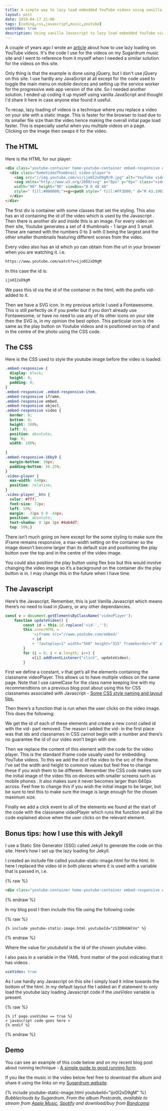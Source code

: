 ```yaml
---
title: A simple way to lazy load embedded YouTube videos using vanilla Javascript
layout: post
date: 2019-04-17 21:00
tags: [coding,css,javascript,music,youtube]
useVideo: true
description: Using vanilla Javascript to lazy load embedded YouTube videos
---
```

A couple of years ago I wrote an [article](/blog/a-simple-way-to-lazy-load-embedded-youtube-videos/) about how to use lazy loading on YouTube videos. It's the code I use for the videos on my Sugardrum music site and I went to reference from it myself when I needed a similar solution for the videos on this site. 

Only thing is that the example is done using jQuery, but I don't use jQuery on this site. I use hardly any JavaScript at all except for the code used to toggle the main menu on mobile devices and setting up the service worker for the progressive web app version of the site. So I needed another solution. I ended up coding it up myself using vanilla JavaScript and thought I'd share it here in case anyone else found it useful.

To recap, lazy loading of videos is a technique where you replace a video on your site with a static image. This is faster for the browser to load due to its smaller file size than the video hence making the overall initial page load faster. This is especially useful when you multiple videos on a page. Clicking on the image then swaps it for the video.  

## The HTML
Here is the HTML for our player:

```html
<div class="youtube-container home-youtube-container embed-responsive embed-responsive-16by9 embed-responsive-item videoPlayer" id="vid-ijo0I2xD9gM">
  <div class="homeVideoThumbnail video-player">
    <img src="//img.youtube.com/vi/ijo0I2xD9gM/0.jpg" alt="YouTube video" />
    <svg xmlns="http://www.w3.org/2000/svg" x="0px" y="0px" class="video-player__btn homeVideoPlayButton"
    width="96" height="96" viewBox="0 0 48 48" 
    style=" fill:#000000;"><g><path style=" fill:#FF3D00;" d="M 43.199219 33.898438 C 42.800781 36 41.101563 37.601563 39 37.898438 C 35.699219 38.398438 30.199219 39 24 39 C 17.898438 39 12.398438 38.398438 9 37.898438 C 6.898438 37.601563 5.199219 36 4.800781 33.898438 C 4.398438 31.601563 4 28.199219 4 24 C 4 19.800781 4.398438 16.398438 4.800781 14.101563 C 5.199219 12 6.898438 10.398438 9 10.101563 C 12.300781 9.601563 17.800781 9 24 9 C 30.199219 9 35.601563 9.601563 39 10.101563 C 41.101563 10.398438 42.800781 12 43.199219 14.101563 C 43.601563 16.398438 44.101563 19.800781 44.101563 24 C 44 28.199219 43.601563 31.601563 43.199219 33.898438 Z "></path><path style=" fill:#FFFFFF;" d="M 20 31 L 20 17 L 32 24 Z "></path></g></svg>
  </div>  
</div>
```

The first div is container with some classes that set the styling. This also has an id containing the id of the video which is used by the Javascript . Then there is another div and inside this is an image. For every video on their site, Youtube generates a set of 4 thumbnails - 1 large and 3 small. These are named with the numbers 0 to 3 with 0 being the largest and the other smaller thumbnails featuring different scenes from the video. 

Every video also has an id which yo can obtain from the url in your browser when you are watching it. i.e.

```html
https://www.youtube.com/watch?v=ijo0I2xD9gM
```

In this case the id is:

```html
ijo0I2xD9gM
```

We pass this id via the id of the container in the html, with the prefix vid- added to it.

Then we have a SVG icon. In my previous article I used a Fontawesome. This is still perfectly ok  if you prefer but if you don’t already use Fontawesome, or have no need to use any of its other icons on your site then the SVG is, in my opinion the best option. This particular icon is the same as the play button on Youtube videos and is positioned on top of and in the centre of the photo using the CSS code.

## The CSS
Here is the CSS used to style the youtube image before the video is loaded:

```css
.embed-responsive {
  display: block;
  height: 0;
  padding: 0;  
}
.embed-responsive .embed-responsive-item,
.embed-responsive iframe,
.embed-responsive embed,
.embed-responsive object,
.embed-responsive video {
  border: 0;
  bottom: 0;
  height: 100%;
  left: 0;
  position: absolute;
  top: 0;
  width: 100%;
  
}
.embed-responsive-16by9 {
  margin-bottom: 30px;
  padding-bottom: 56.25%;  
}
.video-player {
  max-width: 640px;
  position: relative;
}
.video-player__btn {
  color: #fff; 
  font-size: 72px; 
  left: 50%; 
  margin: -33px 0 0 -44px; 
  position: absolute; 
  text-shadow: 0 1px 1px #4ab4d7; 
  top: 50%;}
```

There isn’t much going on here except for the some styling to make sure the iFrame remains responsive, a max-width setting on the container so the image doesn’t become larger than its default size and positioning the play button over the top and in the centre of the video image.

You could also position the play button using flex box but this would involve changing the video image so it’s a background on the container div the play button is in. I may change this in the future when I have time.

## The Javascript
Here’s the Javascript. Remember, this is just Vanilla Javascript which means there’s no need to load in jQuery, or any other dependancies.

```javascript
const v = document.getElementsByClassName('videoPlayer');
    function updateVideo() {                
        const id = this.id.replace('vid-','');
        this.innerHTML = 
            '<iframe src="//www.youtube.com/embed/' 
            + id 
            + '?autoplay=1" width="560" height="315" frameborder="0" allowfullscreen></iframe>';
        }           
        for (i = 0; i < v.length; i++) {
            v[i].addEventListener("click", updateVideo);
        }
```

First we define a constant, v that get’s all the elements containing the classname videoPlayer. This allows us to have multiple videos on the same page. Note that I use camelCase for the class name keeping line with my recommendtions on a previous blog post about using this for CSS classnames associated with Javascript - [Some CSS style naming and layout tips.](/blog/2015/12/09/some-css-style-naming-and-layout-tips/)

Then there’s a function that is run when the user clicks on the video image. This does the following: 

We get the id of each of these elements and create a new const called id with the vid- part removed. The reason I added the vid- in the first place was that ids and classnames in CSS cannot begin with a number and there’s no guarantee the id of our video won’t begin with one.

Then we replace the content of this element with the code for the video player. This is the standard iframe code usually used for embedding YouTube videos. To this we add the id of the video to the src of the iframe. I’ve set the width and height to common values but feel free to change these if you wish them to be different. Remember the CSS code makes sure the initial image of the video fits on  devices with smaller screens such as mobile phones . It also makes sure it never becomes larger than 640px across. Feel free to change this if you wish the initial image to be larger,  but be sure to test this to make sure the image is large enough for the chosen maximum size.

Finally we add a click event to all of the elements we found at the start of the code with the classname videoPlayer which runs the function and all the code explained above when the user clicks on the relevant element.

## Bonus tips: how I use this with Jekyll
I use a Static Site Generator (SSG)  called Jekyll to generate the code on this site. Here’s how I set up the lazy loading for Jekyll.

I created an include file called youtube-static-image.html for the html. In here I replaced the video id in both places where it is used with a variable that is passed in, i.e.

{% raw %}
```html
<div class="youtube-container home-youtube-container embed-responsive embed-responsive-16by9 embed-responsive-item videoPlayer" id="vid-{{ include.youtubeId }}">
```
{% endraw %}

In my blog post I then include this file using the following code:

{% raw %}
```liquid
{% include youtube-static-image.html youtubeId="zSIDRHUWlVo" %}
```
{% endraw %}

Where the value for *youtubeId* is the id of the chosen youtube video. 

I also pass in a variable in the YAML front matter of the post indicating that it has videos .

```yaml
useVideo: true
```

 As I use hardly any Javascript on this site I simply load it inline towards the bottom of the html.  In my default layout file I added an if statement to only load the youtube lazy loading Javascript code if the *useVideo* variable is present. 

{% raw %}
```liquid
{% if page.useVideo == true %}
< javascript code goes here >
{% endif %}
```
{% endraw %}

## Demo
You can see an example of this code below and on my recent blog post about running technique - [A simple guide to good running form](/blog/a-simple-guide-to-good-running-form/). 

If you like the music in the video below feel free to download the album and share it using the links on my [Sugardrum website](https://sugardrum.com/listen/).

{% include youtube-static-image.html youtubeId="ijo0I2xD9gM" %}
*Bubbleclouds by Sugardrum. From the album Postcards, available to stream from <a href="https://itunes.apple.com/gb/album/postcards/id1081336392" target="_blank">Apple Music</a>, <a href="//open.spotify.com/album/3SowuTWPQwJf2ndygPUfUv" target="_blank">Spotify</a> and download/buy from [Bandcamp](https://sugardrum.bandcamp.com/album/postcards)*
